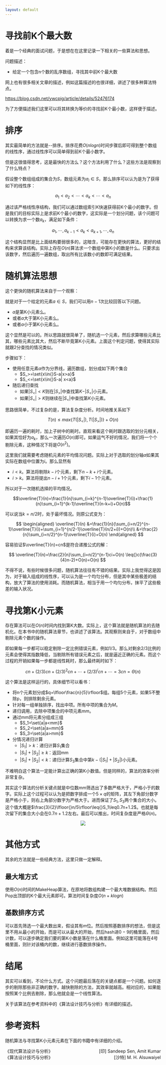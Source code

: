```yaml
---
layout: default
---
```



# 寻找前K个最大数

着是一个经典的面试问题，于是想在在这里记录一下相关的一些算法和思想。

问题描述：

* 给定一个包含n个数的乱序数组，寻找其中前K个最大数

网上也有很多相关文章的描述，例如这篇描述的也很详细，讲述了很多种算法特点。

https://blog.csdn.net/ywcpig/article/details/52476174

为了方便描述我们这里可以将其转换为等价的寻找前K个最小数，这样便于描述。

# 排序

其实最简单的方法就是--排序。排序花费$O(nlogn)$时间步骤后即可得到整个数组的线性序，通过线性序可以简单得到前K个最小数字。

但是这很值得思考，这是最快的方法么？这个方法利用了什么？这些方法是观察到了什么特点？

假设整个数组组成的集合为$S$，数组元素为$a_i\in{}S$，那么排序可以认为是为了获得如下的线性序：

$$a_1<a_2<\cdots<a_k<\cdots<a_n$$

通过该严格线性序结构，我们可以通过数组索引K快速获得前K个最小的数字。但是我们的目标实际上是求前K个最小的数字，这实际是一个划分问题，该个问题可以转换为求一个数$a_k$，满足如下条件：

$$a_1,\cdots,a_{k-1}<a_k<a_{k+1},\cdots,a_n$$


这个结构显然是比上面结构要弱很多的，这暗含，可能存在更快的算法，更好的结构来求算该结构。实际上存在$O(n)$算法求一个数组中第K小的数是什么。只要求出该数字，然后遍历一遍数组，取出所有比该数小的数即可满足结果。

# 随机算法思想

这个更快的随机算法来自于一个观察：

就是对于一个给定的元素$a\in{}S$，我们可以用$n-1$次比较回答以下问题。

* $a$是第K小元素么。
* 或者$a$大于第K小元素么。
* 或者$a$小于第K小元素么。


这个显然是可以的。所以思路就很简单了，随机选一个元素，然后求算哪些元素比其，哪些元素比其大，然后不断毕竟第K小元素。上面这个判定问题，使得其实际就跟2分查找的情况类似。

步骤如下：

* 使用任意元素$a$作为分界线，遍历数组，划分成如下两个集合
  * $S_>=\set{x\in{}S-a|x>a}$
  * $S_<=\set{x\in{}S-a| x<a}$
* 随后递归查找
  * 如果$|S_<|<K$则在$|S_>|$中查找第$K-\vert S_<\vert$小元素。
  * 如果$\vert S_<\vert>K$则继续在$\vert S_<|$中查找第$K$小元素。

思路很简单，不过复杂的是，算法复杂度分析。时间地推关系如下

$$T(n)\leq{}max\{T(\vert S_<\vert),T(|S_>|)\}+O(n)$$

即遍历一遍的耗时，加上子树中的耗时。直观来看这个耗时跟选取的划分元相关，如果其恰好为$a_k$，那么一次遍历$O(n)$即可。如果运气不好的情况，我们将一个个剔除元素，这种情况下将是$O(n^2)$。

这里我们就需要考虑随机元素的平均情况问题。实际上对于选取的划分轴$a$如果其实际在数组中位置为$i$。那么显然有

* $i<k$。算法将剔除$k-i$个元素，剩下$n-k+i$个元素。
* $i>k$。算法将提出$n-i+1$个元素，剩下$i-1$个元素。

所以对于一次随机选择的平均情况。

$$\overline{T}(n)=\frac{1}{n}\sum_{i=k}^{n-1}\overline{T}(i)+\frac{1}{n}\sum_{i=1}^{k-1}\overline{T}(n-k+i)+O(n)$$

可以说当$k=n/2$时，处于最坏情况。则原公式变为：

$$
\begin{aligned}
\overline{T}(n) &=\frac{1}{n}(\sum_{i=n/2}^{n-1}\overline{T}(i)+\sum_{i=1}^{n/2-1}\overline{T}(n/2+i))+O(n)\\
&=\frac{2}{n}\sum_{i=n/2}^{n-1}\overline{T}(i)+O(n) 
\end{aligned}
$$

容易验证$\overline{T}(n)=cn$是符合递推公式的解：

$$
\overline{T}(n)=\frac{2}{n}\sum_{i=n/2}^{n-1}ci+O(n) \leq{}c(\frac{3}{4}n-2)+O(n)=O(n)
$$

不得不说，有些时候很多问题，随机算法往往有不错的结果。实际上我觉得这是因为，对于输入组成的线性序，可以认为是一个均匀分布，但是其中某些极差的结构，放大了算法的使用消耗。而随机算法，相当于用一个均匀分布，抹平了这些极差的输入状况。

# 寻找第K小元素

存在算法可以在$O(n)$时间内找到第K大数。实际上，这个算法就是随机算法的去随机化。在本书中的随机算法章节，也讲述了该算法。其观察则来自于，对于数组中剔除元素个数的操作。

即如果每一步都可以稳定剔除一定比例错误元素，例如$1/3$。那么对剩余$2/3$比例的元素会使得其指数降低，当剔除所有错误元素之后，就是逼近正确的元素。而这个过程的开销如果每一步都是线性耗时，那么最终耗时如下：

$$cn+(2/3)cn+(2/3)^2cn+\cdots+(2/3)^icn+\cdots=3cn=\Theta(n)$$


这个算法是这样运行的，具体细节可以看书：

* 将n个元素划分成$q=\lfloor\frac{n}{5}\rfloor$组。每组5个元素，如果5不整除p，则排除剩余元素。
* 针对每一组单独排序，找出中项。所有中项的集合为$M$。
* 递归调用，去除中项集合的中项元素$mm$。
* 通过mm将元素分组成三组
  * $S_1=\set{a|a<mm}$
  * $S_2=\set{a|a=mm}$
  * $S_3=\set{a|a>mm}$
* 分情况递归计算
  * $|S_1|>k$：递归计算$S_1$集合
  * $|S_1|+|S_2|\geq{}k$：返回mm
  * $|S_1|+|S_2|<k$：递归计算$S_3$集合中第$k-(|S_1|+|S_2|)$小元素。

不难明白这个算法一定能计算出正确的第K小数值。但是同样的，算法的效率分析非常复杂。

其实这个算法的分析关键点就是中位数$mm$筛选出了多数严格大于，严格小于的数字。实际上这个过程可以认为是把数字排成一个$5\times{}q$的矩阵，其左下角部分数字是严格小于，则右上角部分数字为严格大于。进而保证了$S_1,S_3$两个集合的大小。这个值大概是$\frac{3}{2}\lfloor{}n/5\rfloor\leq{}S_1\leq0.7n+1.2$。也就是每次留下的集合大小会在$0.7n+1.2$左右。最后可以推出，时间复杂度是严格$\Theta{}(n)$。


<center><img src="../寻找前K个最大数.assets/p1.jpg"></center>


# 其他方式

其余的方法就是一些经典方法，这里只做一定解释。

## 最大堆方式

使用$O(n)$时间的MakeHeap算法，在原地将数组构建一个最大堆数据结构。然后Pop出顶部的K个最大元素即可。算法时间复杂度$O(n+klogn)$


## 基数排序方式

可以首先筛选一个最大数出来，假设其有$m$位。然后按照基数排序的想法，但是这里不用从最小的开始，而是可以从最大的开始，然后hash进$0-9$的桶里面，然后计数，可以逐步确定我们要的第K小数是落在什么桶里面。例如这里可能落在$4$号桶里面，则针对该桶内的数，继续进行基数排序操作。


# 结尾

其实可以看到，不论什么方式。这个问题最后落在的关键点都是一个问题。如何逐步的剔除那些非正确的数字。越快剔除的方法，其效率就越高。相对应的，如果能按照某个比例去剔除，那么他就会是一个线性算法。

关于该算法在参考资料中的《算法设计技巧与分析》有详细的描述。

# 参考资料

随机算法与寻找第K小元素元素在下面的书籍中有详细的介绍。

<div style = "float:left">《现代算法设计与分析》</div>
<div style = "text-align:right">[印] Sandeep Sen, Amit Kumar</div>

<div style = "float:left">《算法设计技巧与分析》</div>
<div style = "text-align:right">[沙特] M. H. Alsuwaiyel</div>
